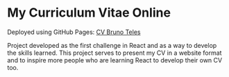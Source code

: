 # My Curriculum Vitae Online

Deployed using GitHub Pages: [CV Bruno Teles](https://bmnt1996.github.io/cv_react/)

Project developed as the first challenge in React and as a way to develop the skills learned. This project serves to present my CV in a website format and to inspire more people who are learning React to develop their own CV too.
